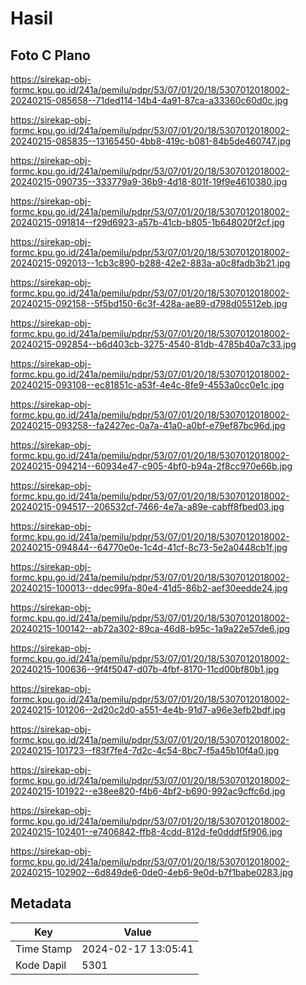 # Hasil

## Foto C Plano

https://sirekap-obj-formc.kpu.go.id/241a/pemilu/pdpr/53/07/01/20/18/5307012018002-20240215-085658--71ded114-14b4-4a91-87ca-a33360c60d0c.jpg

https://sirekap-obj-formc.kpu.go.id/241a/pemilu/pdpr/53/07/01/20/18/5307012018002-20240215-085835--13165450-4bb8-419c-b081-84b5de460747.jpg

https://sirekap-obj-formc.kpu.go.id/241a/pemilu/pdpr/53/07/01/20/18/5307012018002-20240215-090735--333779a9-36b9-4d18-801f-19f9e4610380.jpg

https://sirekap-obj-formc.kpu.go.id/241a/pemilu/pdpr/53/07/01/20/18/5307012018002-20240215-091814--f29d6923-a57b-41cb-b805-1b648020f2cf.jpg

https://sirekap-obj-formc.kpu.go.id/241a/pemilu/pdpr/53/07/01/20/18/5307012018002-20240215-092013--1cb3c890-b288-42e2-883a-a0c8fadb3b21.jpg

https://sirekap-obj-formc.kpu.go.id/241a/pemilu/pdpr/53/07/01/20/18/5307012018002-20240215-092158--5f5bd150-6c3f-428a-ae89-d798d05512eb.jpg

https://sirekap-obj-formc.kpu.go.id/241a/pemilu/pdpr/53/07/01/20/18/5307012018002-20240215-092854--b6d403cb-3275-4540-81db-4785b40a7c33.jpg

https://sirekap-obj-formc.kpu.go.id/241a/pemilu/pdpr/53/07/01/20/18/5307012018002-20240215-093108--ec81851c-a53f-4e4c-8fe9-4553a0cc0e1c.jpg

https://sirekap-obj-formc.kpu.go.id/241a/pemilu/pdpr/53/07/01/20/18/5307012018002-20240215-093258--fa2427ec-0a7a-41a0-a0bf-e79ef87bc96d.jpg

https://sirekap-obj-formc.kpu.go.id/241a/pemilu/pdpr/53/07/01/20/18/5307012018002-20240215-094214--60934e47-c905-4bf0-b94a-2f8cc970e66b.jpg

https://sirekap-obj-formc.kpu.go.id/241a/pemilu/pdpr/53/07/01/20/18/5307012018002-20240215-094517--206532cf-7466-4e7a-a89e-cabff8fbed03.jpg

https://sirekap-obj-formc.kpu.go.id/241a/pemilu/pdpr/53/07/01/20/18/5307012018002-20240215-094844--64770e0e-1c4d-41cf-8c73-5e2a0448cb1f.jpg

https://sirekap-obj-formc.kpu.go.id/241a/pemilu/pdpr/53/07/01/20/18/5307012018002-20240215-100013--ddec99fa-80e4-41d5-86b2-aef30eedde24.jpg

https://sirekap-obj-formc.kpu.go.id/241a/pemilu/pdpr/53/07/01/20/18/5307012018002-20240215-100142--ab72a302-89ca-46d8-b95c-1a9a22e57de6.jpg

https://sirekap-obj-formc.kpu.go.id/241a/pemilu/pdpr/53/07/01/20/18/5307012018002-20240215-100636--9f4f5047-d07b-4fbf-8170-11cd00bf80b1.jpg

https://sirekap-obj-formc.kpu.go.id/241a/pemilu/pdpr/53/07/01/20/18/5307012018002-20240215-101206--2d20c2d0-a551-4e4b-91d7-a96e3efb2bdf.jpg

https://sirekap-obj-formc.kpu.go.id/241a/pemilu/pdpr/53/07/01/20/18/5307012018002-20240215-101723--f83f7fe4-7d2c-4c54-8bc7-f5a45b10f4a0.jpg

https://sirekap-obj-formc.kpu.go.id/241a/pemilu/pdpr/53/07/01/20/18/5307012018002-20240215-101922--e38ee820-f4b6-4bf2-b690-992ac9cffc6d.jpg

https://sirekap-obj-formc.kpu.go.id/241a/pemilu/pdpr/53/07/01/20/18/5307012018002-20240215-102401--e7406842-ffb8-4cdd-812d-fe0dddf5f906.jpg

https://sirekap-obj-formc.kpu.go.id/241a/pemilu/pdpr/53/07/01/20/18/5307012018002-20240215-102902--6d849de6-0de0-4eb6-9e0d-b7f1babe0283.jpg


## Metadata

| Key        | Value               |
| ---------- | ------------------- |
| Time Stamp | 2024-02-17 13:05:41 |
| Kode Dapil | 5301                |



